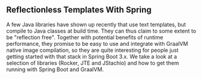 ## Reflectionless Templates With Spring

A few Java libraries have shown up recently that use text templates, but compile to Java classes at build time. They can thus claim to some extent to be "reflection free". Together with potential benefits of runtime performance, they promise to be easy to use and integrate with GraalVM native image compilation, so they are quite interesting for people just getting started with that stack in Spring Boot 3.x. We take a look at a selection of libraries (Rocker, JTE and JStachio) and how to get them running with Spring Boot and GraalVM. 
